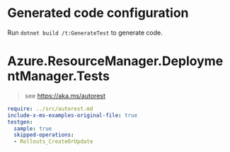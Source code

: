 # Generated code configuration

Run `dotnet build /t:GenerateTest` to generate code.

# Azure.ResourceManager.DeploymentManager.Tests

> see https://aka.ms/autorest
``` yaml
require: ../src/autorest.md
include-x-ms-examples-original-file: true
testgen:
  sample: true
  skipped-operations:
  - Rollouts_CreateOrUpdate
```
